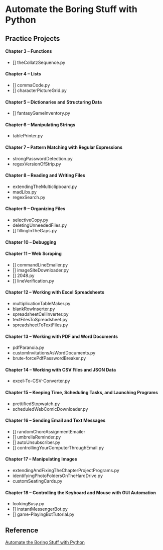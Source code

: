 # Automate the Boring Stuff with Python

## Practice Projects

#### Chapter 3 – Functions
- [] theCollatzSequence.py

#### Chapter 4 – Lists
- [] commaCode.py
- [] characterPictureGrid.py

#### Chapter 5 – Dictionaries and Structuring Data
- [] fantasyGameInventory.py

#### Chapter 6 – Manipulating Strings
- tablePrinter.py

#### Chapter 7 – Pattern Matching with Regular Expressions
- strongPasswordDetection.py
- regexVersionOfStrip.py

#### Chapter 8 – Reading and Writing Files
- extendingTheMulticlipboard.py
- madLibs.py
- regexSearch.py

#### Chapter 9 – Organizing Files
- selectiveCopy.py
- deletingUnneededFiles.py
- [] fillingInTheGaps.py

#### Chapter 10 – Debugging

#### Chapter 11 – Web Scraping
- [] commandLineEmailer.py
- [] imageSiteDownloader.py
- [] 2048.py
- [] lineVerification.py

#### Chapter 12 – Working with Excel Spreadsheets
- multiplicationTableMaker.py
- blankRowInserter.py
- spreadsheetCellInverter.py
- textFilesToSpreadsheet.py
- spreadsheetToTextFiles.py

#### Chapter 13 – Working with PDF and Word Documents
- pdfParanoia.py
- customInvitationsAsWordDocuments.py
- brute-forcePdfPasswordBreaker.py

#### Chapter 14 – Working with CSV Files and JSON Data
- excel-To-CSV-Converter.py

#### Chapter 15 – Keeping Time, Scheduling Tasks, and Launching Programs
- prettifiedStopwatch.py
- scheduledWebComicDownloader.py

#### Chapter 16 – Sending Email and Text Messages
- [] randomChoreAssignmentEmailer
- [] umbrellaReminder.py
- [] autoUnsubscriber.py
- [] controllingYourComputerThroughEmail.py

#### Chapter 17 – Manipulating Images
- extendingAndFixingTheChapterProjectPrograms.py
- identifyingPhotoFoldersOnTheHardDrive.py
- customSeatingCards.py

#### Chapter 18 – Controlling the Keyboard and Mouse with GUI Automation
- lookingBusy.py
- [] instantMessengerBot.py
- [] game-PlayingBotTutorial.py

## Reference

[Automate the Boring Stuff with Python](https://automatetheboringstuff.com "Automate the Boring Stuff with Python")
